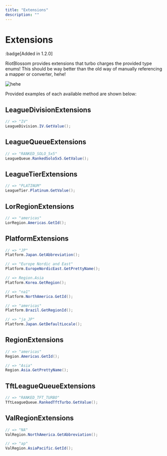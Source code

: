 ```yaml
---
title: "Extensions"
description: ""
---
```


# Extensions

:badge[Added in 1.2.0]

RiotBlossom provides extensions that turbo charges the provided type enums! This should 
be way better than the old way of manually referencing a mapper or converter, hehe!

![hehe](/img/fundamentals-extensions-hehe.png)

Provided examples of each available method are shown below:

## LeagueDivisionExtensions

```csharp
// => "IV"
LeagueDivision.IV.GetValue();
```

## LeagueQueueExtensions

```csharp
// => "RANKED_SOLO_5x5"
LeagueQueue.RankedSolo5x5.GetValue();
```

## LeagueTierExtensions

```csharp
// => "PLATINUM"
LeagueTier.Platinum.GetValue();
```

## LorRegionExtensions

```csharp
// => "americas"
LorRegion.Americas.GetId();
```

## PlatformExtensions

```csharp
// => "JP"
Platform.Japan.GetAbbreviation();
```

```csharp
// => "Europe Nordic and East"
Platform.EuropeNordicEast.GetPrettyName();
```

```csharp
// => Region.Asia
Platform.Korea.GetRegion();
```

```csharp
// => "na1"
Platform.NorthAmerica.GetId();
```

```csharp
// => "americas"
Platform.Brazil.GetRegionId();
```

```csharp
// => "ja_JP"
Platform.Japan.GetDefaultLocale();
```

## RegionExtensions

```csharp
// => "americas"
Region.Americas.GetId();
```

```csharp
// => "Asia"
Region.Asia.GetPrettyName();
```

## TftLeagueQueueExtensions

```csharp
// => "RANKED_TFT_TURBO"
TftLeagueQueue.RankedTftTurbo.GetValue();
```

## ValRegionExtensions

```csharp
// => "NA"
ValRegion.NorthAmerica.GetAbbreviation();
```

```csharp
// => "ap"
ValRegion.AsiaPacific.GetId();
```